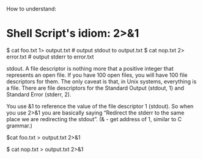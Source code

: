 How to understand:
# Shell Script's idiom: 2>&1

$ cat foo.txt 1> output.txt # output stdout to output.txt
$ cat nop.txt 2> error.txt # output stderr to error.txt

stdout.
A file descriptor is nothing more that a positive integer that represents an open file. 
If you have 100 open files, you will have 100 file descriptors for them.
The only caveat is that, in Unix systems, everything is a file.
There are file descriptors for the Standard Output (stdout, 1) and Standard Error (stderr, 2).

You use &1 to reference the value of the file descriptor 1 (stdout). 
So when you use 2>&1 you are basically saying 
“Redirect the stderr to the same place we are redirecting the stdout”.
(& - get address of 1, similar to C grammar.)

$cat foo.txt > output.txt 2>&1

$ cat nop.txt > output.txt 2>&1
